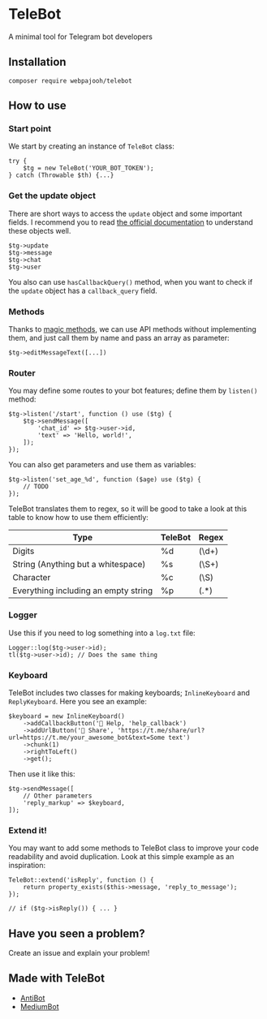 # TeleBot

A minimal tool for Telegram bot developers

## Installation

`composer require webpajooh/telebot`

## How to use

### Start point
We start by creating an instance of `TeleBot` class:

    try {
        $tg = new TeleBot('YOUR_BOT_TOKEN');
    } catch (Throwable $th) {...}

### Get the update object
There are short ways to access the `update` object and some important fields. I recommend you to read [the official documentation](https://core.telegram.org/bots/api) to understand these objects well.

    $tg->update
    $tg->message
    $tg->chat
    $tg->user

You also can use `hasCallbackQuery()` method, when you want to check if the `update` object has a `callback_query` field.

### Methods
Thanks to [magic methods](https://www.php.net/manual/en/language.oop5.magic.php), we can use API methods without implementing them, and just call them by name and pass an array as parameter:

    $tg->editMessageText([...])

### Router
You may define some routes to your bot features; define them by `listen()` method:

    $tg->listen('/start', function () use ($tg) {
        $tg->sendMessage([
            'chat_id' => $tg->user->id,
            'text' => 'Hello, world!',
        ]);
    });

You can also get parameters and use them as variables:

    $tg->listen('set_age_%d', function ($age) use ($tg) {
        // TODO
    });

TeleBot translates them to regex, so it will be good to take a look at this table to know how to use them efficiently:

| Type |TeleBot| Regex |
|--|--|--|
| Digits | %d | (\d+) |
| String (Anything but a whitespace) | %s | (\S+) |
| Character | %c | (\S) |
| Everything including an empty string| %p | (.*) |

### Logger
Use this if you need to log something into a `log.txt` file:

    Logger::log($tg->user->id);
    tl($tg->user->id); // Does the same thing

### Keyboard
TeleBot includes two classes for making keyboards; `InlineKeyboard` and `ReplyKeyboard`. Here you see an example:

    $keyboard = new InlineKeyboard()
        ->addCallbackButton('📕 Help, 'help_callback')
        ->addUrlButton('📱 Share', 'https://t.me/share/url?url=https://t.me/your_awesome_bot&text=Some text')
        ->chunk(1)
        ->rightToLeft()
        ->get();

Then use it like this:

    $tg->sendMessage([
	    // Other parameters
        'reply_markup' => $keyboard,
    ]);

### Extend it!
You may want to add some methods to TeleBot class to improve your code readability and avoid duplication. Look at this simple example as an inspiration:

    TeleBot::extend('isReply', function () {
        return property_exists($this->message, 'reply_to_message');
    });

    // if ($tg->isReply()) { ... }

## Have you seen a problem?

Create an issue and explain your problem!


## Made with TeleBot

- <a  href="https://github.com/WebPajooh/AntiBot">AntiBot</a>
- <a  href="https://github.com/WebPajooh/MediumBot">MediumBot</a>
